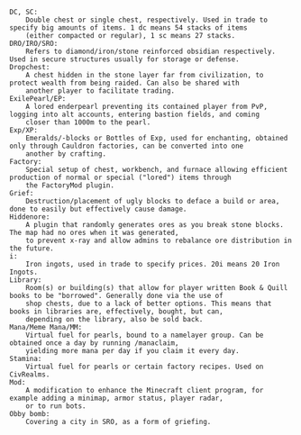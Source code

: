     DC, SC: 
        Double chest or single chest, respectively. Used in trade to specify big amounts of items. 1 dc means 54 stacks of items 
        (either compacted or regular), 1 sc means 27 stacks.
    DRO/IRO/SRO: 
        Refers to diamond/iron/stone reinforced obsidian respectively. Used in secure structures usually for storage or defense.
    Dropchest: 
        A chest hidden in the stone layer far from civilization, to protect wealth from being raided. Can also be shared with 
        another player to facilitate trading.
    ExilePearl/EP: 
        A lored enderpearl preventing its contained player from PvP, logging into alt accounts, entering bastion fields, and coming 
        closer than 1000m to the pearl.
    Exp/XP: 
        Emeralds/-blocks or Bottles of Exp, used for enchanting, obtained only through Cauldron factories, can be converted into one 
        another by crafting.
    Factory: 
        Special setup of chest, workbench, and furnace allowing efficient production of normal or special ("lored") items through 
        the FactoryMod plugin.
    Grief: 
        Destruction/placement of ugly blocks to deface a build or area, done to easily but effectively cause damage.
    Hiddenore: 
        A plugin that randomly generates ores as you break stone blocks. The map had no ores when it was generated, 
        to prevent x-ray and allow admins to rebalance ore distribution in the future.
    i: 
        Iron ingots, used in trade to specify prices. 20i means 20 Iron Ingots.
    Library: 
        Room(s) or building(s) that allow for player written Book & Quill books to be "borrowed". Generally done via the use of 
        shop chests, due to a lack of better options. This means that books in libraries are, effectively, bought, but can, 
        depending on the library, also be sold back.
    Mana/Meme Mana/MM: 
        Virtual fuel for pearls, bound to a namelayer group. Can be obtained once a day by running /manaclaim, 
        yielding more mana per day if you claim it every day.
    Stamina: 
        Virtual fuel for pearls or certain factory recipes. Used on CivRealms.
    Mod: 
        A modification to enhance the Minecraft client program, for example adding a minimap, armor status, player radar,
        or to run bots.
    Obby bomb: 
        Covering a city in SRO, as a form of griefing.
